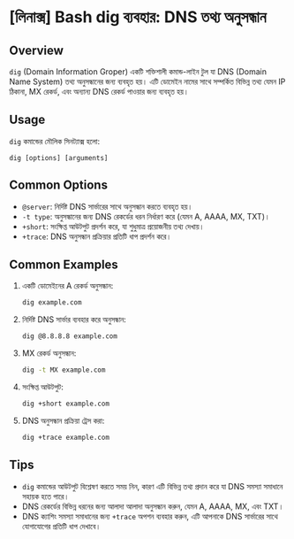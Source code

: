 # [লিনাক্স] Bash dig ব্যবহার: DNS তথ্য অনুসন্ধান

## Overview
`dig` (Domain Information Groper) একটি শক্তিশালী কমান্ড-লাইন টুল যা DNS (Domain Name System) তথ্য অনুসন্ধানের জন্য ব্যবহৃত হয়। এটি ডোমেইন নামের সাথে সম্পর্কিত বিভিন্ন তথ্য যেমন IP ঠিকানা, MX রেকর্ড, এবং অন্যান্য DNS রেকর্ড পাওয়ার জন্য ব্যবহৃত হয়।

## Usage
`dig` কমান্ডের মৌলিক সিনট্যাক্স হলো:

```
dig [options] [arguments]
```

## Common Options
- `@server`: নির্দিষ্ট DNS সার্ভারের সাথে অনুসন্ধান করতে ব্যবহৃত হয়।
- `-t type`: অনুসন্ধানের জন্য DNS রেকর্ডের ধরন নির্ধারণ করে (যেমন A, AAAA, MX, TXT)।
- `+short`: সংক্ষিপ্ত আউটপুট প্রদর্শন করে, যা শুধুমাত্র প্রয়োজনীয় তথ্য দেখায়।
- `+trace`: DNS অনুসন্ধান প্রক্রিয়ার প্রতিটি ধাপ প্রদর্শন করে।

## Common Examples
1. একটি ডোমেইনের A রেকর্ড অনুসন্ধান:
   ```bash
   dig example.com
   ```

2. নির্দিষ্ট DNS সার্ভার ব্যবহার করে অনুসন্ধান:
   ```bash
   dig @8.8.8.8 example.com
   ```

3. MX রেকর্ড অনুসন্ধান:
   ```bash
   dig -t MX example.com
   ```

4. সংক্ষিপ্ত আউটপুট:
   ```bash
   dig +short example.com
   ```

5. DNS অনুসন্ধান প্রক্রিয়া ট্রেস করা:
   ```bash
   dig +trace example.com
   ```

## Tips
- `dig` কমান্ডের আউটপুট বিশ্লেষণ করতে সময় নিন, কারণ এটি বিভিন্ন তথ্য প্রদান করে যা DNS সমস্যা সমাধানে সহায়ক হতে পারে।
- DNS রেকর্ডের বিভিন্ন ধরনের জন্য আলাদা আলাদা অনুসন্ধান করুন, যেমন A, AAAA, MX, এবং TXT।
- DNS ক্যাশিং সমস্যা সমাধানের জন্য `+trace` অপশন ব্যবহার করুন, এটি আপনাকে DNS সার্ভারের সাথে যোগাযোগের প্রতিটি ধাপ দেখাবে।